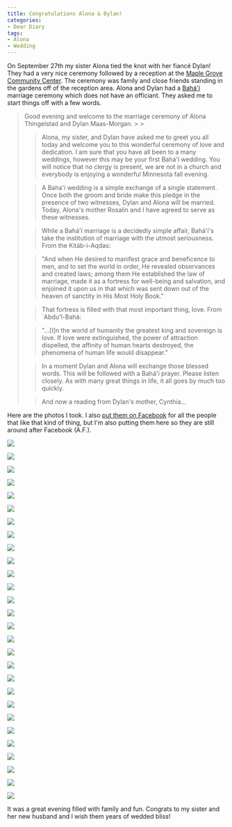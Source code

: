 ```yaml
---
title: Congratulations Alona & Dylan!
categories:
- Dear Diary
tags:
- Alona
- Wedding
---
```


On September 27th my sister Alona tied the knot with her fiancé Dylan! They had a very nice ceremony followed by a reception at the [Maple Grove Community Center](http://maplegrovemn.gov/community-center). The ceremony was family and close friends standing in the gardens off of the reception area. Alona and Dylan had a [Bahá'í](http://www.bahai.org) marriage ceremony which does not have an officiant. They asked me to start things off with a few words.

<blockquote>Good evening and welcome to the marriage ceremony of Alona Thingelstad and Dylan Maas-Morgan.
> 
> 

> 
> Alona, my sister, and Dylan have asked me to greet you all today and welcome you to this wonderful ceremony of love and dedication. I am sure that you have all been to a many weddings, however this may be your first Bahá'í wedding. You will notice that no clergy is present, we are not in a church and everybody is enjoying a wonderful Minnesota fall evening.
> 
> 

> 
> A Baha'i wedding is a simple exchange of a single statement. Once both the groom and bride make this pledge in the presence of two witnesses, Dylan and Alona will be married. Today, Alona's mother Rosalin and I have agreed to serve as these witnesses.
> 
> 

> 
> While a Bahá'í marriage is a decidedly simple affair, Bahá'í's take the institution of marriage with the utmost seriousness. From the Kitáb-i-Aqdas:
> 
> 

> 
> "And when He desired to manifest grace and beneficence to men, and to set the world in order, He revealed observances and created laws; among them He established the law of marriage, made it as a fortress for well-being and salvation, and enjoined it upon us in that which was sent down out of the heaven of sanctity in His Most Holy Book."
> 
> 

> 
> That fortress is filled with that most important thing, love. From `Abdu'l-Bahá:
> 
> 

> 
> "...[I]n the world of humanity the greatest king and sovereign is love. If love were extinguished, the power of attraction dispelled, the affinity of human hearts destroyed, the phenomena of human life would disappear."
> 
> 

> 
> In a moment Dylan and Alona will exchange those blessed words. This will be followed with a Bahá'í prayer. Please listen closely. As with many great things in life, it all goes by much too quickly.
> 
> 

> 
> And now a reading from Dylan's mother, Cynthia...

> 
> </blockquote>

Here are the photos I took. I also [put them on Facebook](https://www.facebook.com/thingles/media_set?set=a.10151605255051058.1073741825.605776057&type=1) for all the people that like that kind of thing, but I'm also putting them here so they are still around after Facebook (A.F.).

![](/assets/posts/2013/20130927-161713-17348.jpg)

![](/assets/posts/2013/20130927-161738-17354.jpg)

![](/assets/posts/2013/20130927-164406-17360.jpg)

![](/assets/posts/2013/20130927-164655-17364.jpg)

![](/assets/posts/2013/20130927-164720-17367.jpg)

![](/assets/posts/2013/20130927-172025-17370.jpg)

![](/assets/posts/2013/20130927-172040-17374.jpg)

![](/assets/posts/2013/20130927-172106-17386.jpg)

![](/assets/posts/2013/20130927-172138-17389.jpg)

![](/assets/posts/2013/20130927-172322-17396.jpg)

![](/assets/posts/2013/20130927-172615-17401.jpg)

![](/assets/posts/2013/20130927-172804-17408.jpg)

![](/assets/posts/2013/20130927-172938-17419.jpg)

![](/assets/posts/2013/20130927-173018-17421.jpg)

![](/assets/posts/2013/20130927-173631-17436.jpg)

![](/assets/posts/2013/20130927-173923-17440.jpg)

![](/assets/posts/2013/20130927-173935-17441.jpg)

![](/assets/posts/2013/20130927-202216-17442.jpg)

![](/assets/posts/2013/20130927-202225-17445.jpg)

![](/assets/posts/2013/20130927-202241-17448.jpg)

![](/assets/posts/2013/20130927-202249-17457.jpg)

![](/assets/posts/2013/20130927-202250-17458.jpg)

![](/assets/posts/2013/20130927-202256-17464.jpg)

![](/assets/posts/2013/20130927-202318-17466.jpg)

![](/assets/posts/2013/20130927-202530-17477.jpg)

![](/assets/posts/2013/20130927-202540-17485.jpg)

![](/assets/posts/2013/20130927-202554-17489.jpg)

![](/assets/posts/2013/20130927-202555-17491.jpg)


It was a great evening filled with family and fun. Congrats to my sister and her new husband and I wish them years of wedded bliss!
